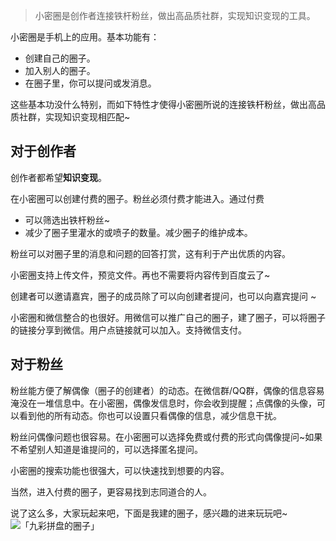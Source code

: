 >  小密圈是创作者连接铁杆粉丝，做出高品质社群，实现知识变现的工具。

小密圈是手机上的应用。基本功能有：
* 创建自己的圈子。
* 加入别人的圈子。
* 在圈子里，你可以提问或发消息。

这些基本功没什么特别，而如下特性才使得小密圈所说的连接铁杆粉丝，做出高品质社群，实现知识变现相匹配~

## 对于创作者
创作者都希望**知识变现**。

在小密圈可以创建付费的圈子。粉丝必须付费才能进入。通过付费
* 可以筛选出铁杆粉丝~
* 减少了圈子里灌水的或喷子的数量。减少圈子的维护成本。

粉丝可以对圈子里的消息和问题的回答打赏，这有利于产出优质的内容。

小密圈支持上传文件，预览文件。再也不需要将内容传到百度云了~

创建者可以邀请嘉宾，圈子的成员除了可以向创建者提问，也可以向嘉宾提问 ~

小密圈和微信整合的也很好。用微信可以推广自己的圈子，建了圈子，可以将圈子的链接分享到微信。用户点链接就可以加入。支持微信支付。

## 对于粉丝
粉丝能方便了解偶像（圈子的创建者）的动态。在微信群/QQ群，偶像的信息容易淹没在一堆信息中。在小密圈，偶像发信息时，你会收到提醒；点偶像的头像，可以看到他的所有动态。你也可以设置只看偶像的信息，减少信息干扰。

粉丝问偶像问题也很容易。在小密圈可以选择免费或付费的形式向偶像提问~如果不希望别人知道是谁提问的，可以选择匿名提问。

小密圈的搜索功能也很强大，可以快速找到想要的内容。

当然，进入付费的圈子，更容易找到志同道合的人。

说了这么多，大家玩起来吧，下面是我建的圈子，感兴趣的进来玩玩吧~
![「九彩拼盘的圈子」](http://upload-images.jianshu.io/upload_images/16777-39cd823a3e995736.jpg?imageMogr2/auto-orient/strip%7CimageView2/2/w/1240)
